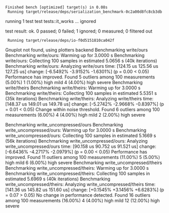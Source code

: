     Finished bench [optimized] target(s) in 0.08s
     Running target/release/deps/serialization_benchmark-0c2a00d8fc8cb3db

running 1 test
test tests::it_works ... ignored

test result: ok. 0 passed; 0 failed; 1 ignored; 0 measured; 0 filtered out

     Running target/release/deps/io-f0d5151810ca042f
Gnuplot not found, using plotters backend
Benchmarking write/ours
Benchmarking write/ours: Warming up for 3.0000 s
Benchmarking write/ours: Collecting 100 samples in estimated 5.0656 s (40k iterations)
Benchmarking write/ours: Analyzing
write/ours              time:   [124.15 us 125.56 us 127.25 us]
                        change: [-6.5492% -3.9152% -1.6301%] (p = 0.00 < 0.05)
                        Performance has improved.
Found 5 outliers among 100 measurements (5.00%)
  1 (1.00%) high mild
  4 (4.00%) high severe
Benchmarking write/theirs
Benchmarking write/theirs: Warming up for 3.0000 s
Benchmarking write/theirs: Collecting 100 samples in estimated 5.5351 s (35k iterations)
Benchmarking write/theirs: Analyzing
write/theirs            time:   [148.37 us 149.01 us 149.78 us]
                        change: [-5.2742% -2.9668% -0.8397%] (p = 0.01 < 0.05)
                        Change within noise threshold.
Found 6 outliers among 100 measurements (6.00%)
  4 (4.00%) high mild
  2 (2.00%) high severe

Benchmarking write_uncompressed/ours
Benchmarking write_uncompressed/ours: Warming up for 3.0000 s
Benchmarking write_uncompressed/ours: Collecting 100 samples in estimated 5.1669 s (56k iterations)
Benchmarking write_uncompressed/ours: Analyzing
write_uncompressed/ours time:   [90.158 us 90.752 us 91.521 us]
                        change: [-6.6436% -4.2717% -2.0979%] (p = 0.00 < 0.05)
                        Performance has improved.
Found 11 outliers among 100 measurements (11.00%)
  5 (5.00%) high mild
  6 (6.00%) high severe
Benchmarking write_uncompressed/theirs
Benchmarking write_uncompressed/theirs: Warming up for 3.0000 s
Benchmarking write_uncompressed/theirs: Collecting 100 samples in estimated 5.6969 s (40k iterations)
Benchmarking write_uncompressed/theirs: Analyzing
write_uncompressed/theirs
                        time:   [141.36 us 145.82 us 151.60 us]
                        change: [+0.1545% +3.1456% +6.6283%] (p = 0.07 > 0.05)
                        No change in performance detected.
Found 16 outliers among 100 measurements (16.00%)
  4 (4.00%) high mild
  12 (12.00%) high severe

